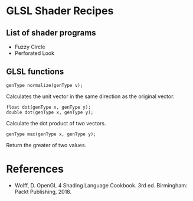 # GLSL Shader Recipes

## List of shader programs

- Fuzzy Circle
- Perforated Look

## GLSL functions

```
genType normalize(genType v);
```
Calculates the unit vector in the same direction as the original vector.

```
float dot(genType x, genType y);
double dot(genType x, genType y);
```
Calculate the dot product of two vectors.

```
genType max(genType x, genType y);
```
Return the greater of two values.


# References

- Wolff, D. OpenGL 4 Shading Language Cookbook. 3rd ed. Birmingham: Packt Publishing, 2018.
